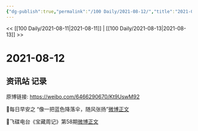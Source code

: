 ```yaml
---
{"dg-publish":true,"permalink":"/100 Daily/2021-08-12/","title":"2021-08-12","created":"2023-04-10T13:26:44.748+08:00","updated":"2023-04-10T13:26:54.198+08:00"}
---
```



<< [[100 Daily/2021-08-11\|2021-08-11]] | [[100 Daily/2021-08-13\|2021-08-13]] >>

# 2021-08-12

## 资讯站 记录

原博链接: https://weibo.com/6466290670/Kt9UswM92

🌄每日早安之
“像一把蓝色降落伞，随风张扬”[微博正文](https://weibo.com/detail/4669294296697183)

🌟飞碟电台《宝藏周记》第58期[微博正文](https://weibo.com/detail/4669295525629180)
